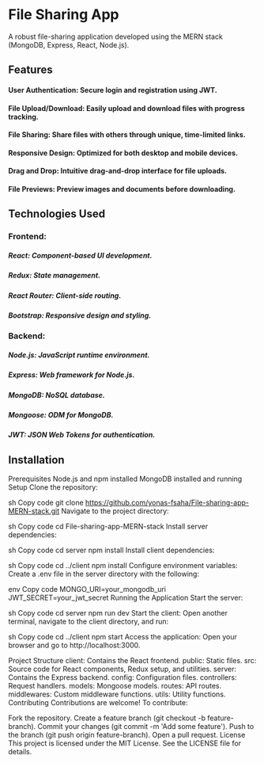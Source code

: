 # File Sharing App
A robust file-sharing application developed using the MERN stack (MongoDB, Express, React, Node.js).

## Features
#### User Authentication: Secure login and registration using JWT.
#### File Upload/Download: Easily upload and download files with progress tracking.
#### File Sharing: Share files with others through unique, time-limited links.
#### Responsive Design: Optimized for both desktop and mobile devices.
#### Drag and Drop: Intuitive drag-and-drop interface for file uploads.
#### File Previews: Preview images and documents before downloading.

## Technologies Used
### Frontend:

##### React: Component-based UI development.
##### Redux: State management.
##### React Router: Client-side routing.
##### Bootstrap: Responsive design and styling.

### Backend:

##### Node.js: JavaScript runtime environment.
##### Express: Web framework for Node.js.
##### MongoDB: NoSQL database.
##### Mongoose: ODM for MongoDB.
##### JWT: JSON Web Tokens for authentication.

## Installation
Prerequisites
Node.js and npm installed
MongoDB installed and running
Setup
Clone the repository:

sh
Copy code
git clone https://github.com/yonas-fsaha/File-sharing-app-MERN-stack.git
Navigate to the project directory:

sh
Copy code
cd File-sharing-app-MERN-stack
Install server dependencies:

sh
Copy code
cd server
npm install
Install client dependencies:

sh
Copy code
cd ../client
npm install
Configure environment variables:
Create a .env file in the server directory with the following:

env
Copy code
MONGO_URI=your_mongodb_uri
JWT_SECRET=your_jwt_secret
Running the Application
Start the server:

sh
Copy code
cd server
npm run dev
Start the client:
Open another terminal, navigate to the client directory, and run:

sh
Copy code
cd ../client
npm start
Access the application:
Open your browser and go to http://localhost:3000.

Project Structure
client: Contains the React frontend.
public: Static files.
src: Source code for React components, Redux setup, and utilities.
server: Contains the Express backend.
config: Configuration files.
controllers: Request handlers.
models: Mongoose models.
routes: API routes.
middlewares: Custom middleware functions.
utils: Utility functions.
Contributing
Contributions are welcome! To contribute:

Fork the repository.
Create a feature branch (git checkout -b feature-branch).
Commit your changes (git commit -m 'Add some feature').
Push to the branch (git push origin feature-branch).
Open a pull request.
License
This project is licensed under the MIT License. See the LICENSE file for details.
